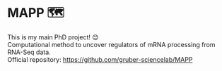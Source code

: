 # MAPP 🗺️

This is my main PhD project! 😊  
Computational method to uncover regulators of mRNA processing from RNA-Seq data.  
Official repository: https://github.com/gruber-sciencelab/MAPP
